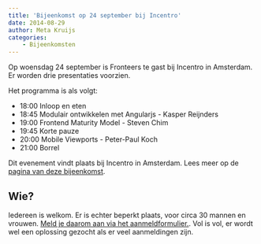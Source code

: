 ```yaml
---
title: 'Bijeenkomst op 24 september bij Incentro'
date: 2014-08-29
author: Meta Kruijs
categories:
    - Bijeenkomsten
---
```


Op woensdag 24 september is Fronteers te gast bij Incentro in Amsterdam. Er worden drie presentaties voorzien.

Het programma is als volgt:

-   18:00 Inloop en eten
-   18:45 Modulair ontwikkelen met Angularjs - Kasper Reijnders
-   19:00 Frontend Maturity Model - Steven Chim
-   19:45 Korte pauze
-   20:00 Mobile Viewports - Peter-Paul Koch
-   21:00 Borrel

Dit evenement vindt plaats bij Incentro in Amsterdam. Lees meer op de [pagina van deze bijeenkomst](https://fronteers.nl/bijeenkomsten/2014/incentro).

## Wie?

Iedereen is welkom. Er is echter beperkt plaats, voor circa 30 mannen en vrouwen. [Meld je daarom aan via het aanmeldformulier.](/bijeenkomsten/2014/incentro#formulier-1). Vol is vol, er wordt wel een oplossing gezocht als er veel aanmeldingen zijn.
